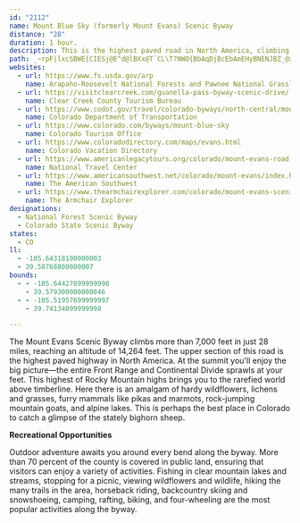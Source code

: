 ```yaml
---
id: "2112"
name: Mount Blue Sky (formerly Mount Evans) Scenic Byway
distance: "28"
duration: 1 hour.
description: This is the highest paved road in North America, climbing more than 7,000 feet in just 28 miles and finally reaching an altitude of 14,270 feet. The Front Range sprawls below along with 100 miles of Rocky Mountain peaks.
path: _~rpF|lxcSBWE{CIESj@E^d@lBXx@T`CL\T?NWO{BbAqDjBcEbAmEHyBNENJBZ_@xDDdC?`KHNTGHaBz@gGB_AXyAh@oMXkCFKRBHTI~EFp@VtDr@~CJjABxCN\^YRcFHw@Zy@b@{Bd@g@r@qBh@yDG{Bg@kBJe@VE~EjCRXhAnEIjADPJFNMFgAOcAiAiP}@iDYq@i@sCW_@}As@Wk@Bg@Ze@l@_@hBq@\UVe@\eAJgBBgAEiAO[OIsB\wEdCiA`BOJOMPw@xHcOx@q@`@?RRVpCLl@Xv@lB`DrAfE@jAY`BCjAZfE^fBzAjEpAtHNLJADc@[gBAuFQcCRoCB_FI{C]sDeAsDwCqFgDoH_AaFq@Gm@Ri@R_BlAgEdFcAfBQDGKF_@nDuHCWOBiHvKeAjA{DfDgD~BoD`BmEdCsEtEmB|A}C`BsH`FmE|DkDzDiBdC{AtDgDzK_@d@o@RaAW{AyAy@{Ai@{A_@_B]eCkAsKYmB_@oAcAeBwCkCyEwIYw@O}@?cH[kGc@uEi@gBs@w@gAUeDLoC^}B?eAMeDkB{DeEqAaAoD{AcF}Am@[_@q@wA_FqAaDe@qCWiBg@eIw@uHMsEa@mEmAaE_AmB}BeDcBiDu@_C_@iBO{CJaCh@aDDqA?a@Qw@SYoAs@kDeBeAS_A?oARqDrA_ElCmDxCy@XmBJsAYu@k@mA{Ae@mAEe@y@uTHmBzAsIXaGb@eFEs@YgBo@wAi@Om@?iAx@sDrFyAnCiApCgChCsFdHcBrAu@VmBRcF?cDW}DkAqB[yAC{ANiBx@{GtFiFxCs@`Ai@vAm@t@WHkAW_BeAk@aAcByDiAaBg@c@yEiCwIgH}@c@oA[}H}AsC[}D_AUQQa@Ae@?{FcAuI{@eDsAkCSm@Kg@KqAVeFEqEYyFLsBd@eDd@a@|@EhAXd@^R`@Jb@TzEh@~A~@fAbBv@r@?JQB]U[s@e@s@kAq@_D]wD_@qBO_@}@kA_@{Aw@_AgBkAyBuB_@q@c@aBs@kFeBmDw@a@kA_@Y?o@Xi@~@Il@QrDTfHCpAU`BsAfGIv@MbBAdFOxB_A`Kw@zFUrDyClKi@rAoAfBo@vA]fBExCC|Ko@fMBxDCTQ\]GKWSmDsA{Ia@{E}AmFcCeF]eAk@gCOqA?oAJkB|@{HF_Cx@{MGq@SAYVa@`Ca@pAoAzBoBlBwFfDEdASdAiBfJo@bCs@vB_FtLa@rA{@~Ei@rAg@t@qAv@q@D[C{@c@g@w@{@{D]y@c@k@{Ay@yO}@gG\_Ak@OSWu@Ec@BeANuAhB{L?eAEw@YsAu@oAmAkA_Bk@cAHu@XwD`C}FdBsAF_@Gi@YUW]y@SmBUuS_@yB}@gAwAYsAd@m@f@{GrHsD~BY`@[dAYdD[bBi@pA}B`E_AlCmDfSiB|Ng@lAy@j@q@Fi@G}Bw@uASaK?w@Vk@j@Sf@Ox@?vBRzEMhHHp@Xf@n@L^G\_@Js@GeAy@{DGs@BeATy@b@g@`@Qr@Et@XvArAzA|@|DZrAb@xMvKh@~@XrA?d@MfAo@lAcBbAg@j@[f@QfAHlBxCzL^jCU`CS\i@XuAHmBiBoAm@cAFyCdB}@Eo@m@Ue@O_BVaE`@}DTcE]_Ae@_@u@Dk@d@Mr@?f@TrC?^Yv@u@Zo@Q_@m@IgABeBSy@y@k@gDmAyCm@wDY_CDaEd@sDz@u@Vs@d@y@`A_CdEy@l@_@Lc@A}Be@}@E{@^gEzDsBv@oALmAMkAs@qJ_LaAyAaAe@c@Pe@z@I|@Hl@NRXRrBV~@\^ZbD`GlCjDT`AKfAi@v@_@Lg@?k@SYYuFmIcGaFoD_HqAuAa@SsA]}EMcCe@oB_AyAgAsAaBsD_G}BkC{HgIsFuI_@{@mD}F}BgDi@{A_BsByCgCg@kAQ_BDkAh@sBtC{H\mB?gBOkGOiEU}B}@oCmHiQiAyDo@gFa@mLg@gCoLkXiAcDo@}ByBsLi@aB}EsJo@mBi@{DGeNOiAi@qAkAy@g@GmFFkAE_Bm@y@y@sAeC{GaQcB{EmJwUgAaEe@eFCiCJ}HWyCuB}HcCgUaAcHo@qDoBgImDcL_@aBUcBYoFOsAmAyCyEoJmEsKsCoK{FoQmCoH}DyIe@uCSsEW}AwCmE}H}JgHmIsBmCkGuJyAcB
websites:
  - url: https://www.fs.usda.gov/arp
    name: Arapaho-Roosevelt National Forests and Pawnee National Grassland
  - url: https://visitclearcreek.com/guanella-pass-byway-scenic-drive/
    name: Clear Creek County Tourism Bureau
  - url: https://www.codot.gov/travel/colorado-byways/north-central/mount-evans
    name: Colorado Department of Transportation
  - url: https://www.colorado.com/byways/mount-blue-sky
    name: Colorado Tourism Office
  - url: https://www.coloradodirectory.com/maps/evans.html
    name: Colorado Vacation Directory
  - url: https://www.americanlegacytours.org/colorado/mount-evans-road-trip/
    name: National Travel Center
  - url: https://www.americansouthwest.net/colorado/mount-evans/index.html
    name: The American Southwest
  - url: https://www.thearmchairexplorer.com/colorado/mount-evans-scenic-byway.php
    name: The Armchair Explorer
designations:
  - National Forest Scenic Byway
  - Colorado State Scenic Byway
states:
  - CO
ll:
  - -105.64318100000003
  - 39.58768800000007
bounds:
  - - -105.64427899999998
    - 39.579300000000046
  - - -105.51957699999997
    - 39.74134099999998

---
```


The Mount Evans Scenic Byway climbs more than 7,000 feet in just 28 miles, reaching an altitude of 14,264 feet. The upper section of this road is the highest paved highway in North America. At the summit you'll enjoy the big picture&#8212;the entire Front Range and Continental Divide sprawls at your feet. This highest of Rocky Mountain highs brings you to the rarefied world above timberline. Here there is an amalgam of hardy wildflowers, lichens and grasses, furry mammals like pikas and marmots, rock-jumping mountain goats, and alpine lakes. This is perhaps the best place in Colorado to catch a glimpse of the stately bighorn sheep.

__Recreational Opportunities__

Outdoor adventure awaits you around every bend along the byway.
More than 70 percent of the county is covered in public land,
ensuring that visitors can enjoy a variety of activities. Fishing
in clear mountain lakes and streams, stopping for a picnic, viewing
wildflowers and wildlife, hiking the many trails in the area,
horseback riding, backcountry skiing and snowshoeing, camping,
rafting, biking, and four-wheeling are the most popular activities
along the byway.

